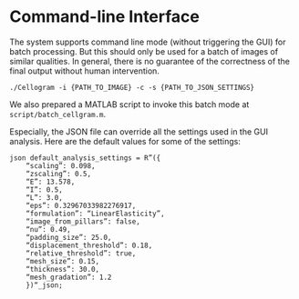 # Command-line Interface

The system supports command line mode (without triggering the GUI) for batch processing. But this should only be used for a batch of images of similar qualities. In general, there is no guarantee of the correctness of the final output without human intervention.

```
./Cellogram -i {PATH_TO_IMAGE} -c -s {PATH_TO_JSON_SETTINGS}
```

We also prepared a MATLAB script to invoke this batch mode at `script/batch_cellgram.m`.

Especially, the JSON file can override all the settings used in the GUI analysis. Here are the default values for some of the settings:
```
json default_analysis_settings = R”({
    “scaling”: 0.098,
    “zscaling”: 0.5,
    “E”: 13.578,
    “I”: 0.5,
    “L”: 3.0,
    “eps”: 0.32967033982276917,
    “formulation”: “LinearElasticity”,
    “image_from_pillars”: false,
    “nu”: 0.49,
    “padding_size”: 25.0,
    “displacement_threshold”: 0.18,
    “relative_threshold”: true,
    “mesh_size”: 0.15,
    “thickness”: 30.0,
    “mesh_gradation”: 1.2
    })“_json;
```
